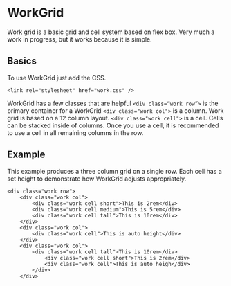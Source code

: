 # WorkGrid
Work grid is a basic grid and cell system based on flex box. Very much a work in progress, but it works because it is simple.

## Basics
To use WorkGrid just add the CSS.
```
<link rel="stylesheet" href="work.css" />
```

WorkGrid has a few classes that are helpful
`<div class=“work row”>` is the primary container for a WorkGrid
`<div class="work col">` is a column. Work grid is based on a 12 column layout.
`<div class="work cell">` is a cell. Cells can be stacked inside of columns. Once you use a cell, it is recommended to use a cell in all remaining columns in the row.

## Example
This example produces a three column grid on a single row.
Each cell has a set height to demonstrate how WorkGrid adjusts appropriately.
```
<div class="work row">
	<div class="work col">
		<div class="work cell short">This is 2rem</div>
		<div class="work cell medium">This is 5rem</div>
		<div class="work cell tall">This is 10rem</div>
	</div>
	<div class="work col">
		<div class="work cell">This is auto height</div>
	</div>
	<div class="work col">
		<div class="work cell tall">This is 10rem</div>
			<div class="work cell short">This is 2rem</div>
			<div class="work cell">This is auto heigh</div>
		</div>
	</div>	
```